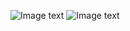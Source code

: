 ![Image text](https://github.com/Aura-lab/dev-test/edit/master/image/p1.png)
![Image text](https://github.com/Aura-lab/dev-test/edit/master/image/p2.png)
